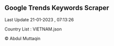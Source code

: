 

## Google Trends Keywords Scraper 
 
Last Update 21-01-2023 , 07:13:26

Country List :
VIETNAM.json



© Abdul Muttaqin 
